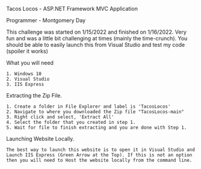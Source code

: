 Tacos Locos - ASP.NET Framework MVC Application 

Programmer - Montgomery Day

This challenge was started on 1/15/2022 and finished on 1/16/2022. Very fun and was a little bit challenging at times (mainly the time-crunch). You should be able to easily launch this from Visual Studio and test my code (spoiler it works)

What you will need
	
	1. Windows 10
	2. Visual Studio
	3. IIS Express

Extracting the Zip File. 

	1. Create a folder in File Explorer and label is 'TacosLocos'
	2. Navigate to where you downloaded the Zip file "TacosLocos-main"
	3. Right click and select, 'Extract All'
	4. Select the folder that you created in step 1. 
	5. Wait for file to finish extracting and you are done with Step 1. 

Launching Website Locally. 

	The best way to launch this website is to open it in Visual Studio and Launch IIS Express (Green Arrow at the Top). If this is not an option then you will need to Host the website locally from the command line. 
